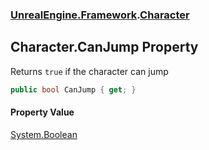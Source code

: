 ### [UnrealEngine.Framework](./UnrealEngine-Framework.md 'UnrealEngine.Framework').[Character](./Character.md 'UnrealEngine.Framework.Character')
## Character.CanJump Property
Returns `true` if the character can jump  
```csharp
public bool CanJump { get; }
```
#### Property Value
[System.Boolean](https://docs.microsoft.com/en-us/dotnet/api/System.Boolean 'System.Boolean')  
